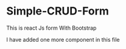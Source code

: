 # Simple-CRUD-Form
This is react Js form With Bootstrap


I have added one more component in this file

